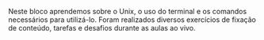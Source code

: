 Neste bloco aprendemos sobre o Unix, o uso do terminal e os comandos necessários para utilizá-lo. Foram realizados diversos exercícios de fixação de conteúdo, tarefas e desafios durante as aulas ao vivo.
